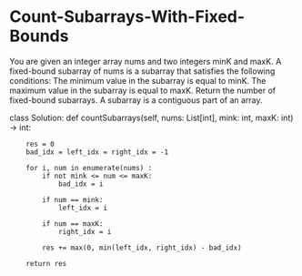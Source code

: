 # Count-Subarrays-With-Fixed-Bounds
You are given an integer array nums and two integers minK and maxK.  A fixed-bound subarray of nums is a subarray that satisfies the following conditions:  The minimum value in the subarray is equal to minK. The maximum value in the subarray is equal to maxK. Return the number of fixed-bound subarrays.  A subarray is a contiguous part of an array.

class Solution:
    def countSubarrays(self, nums: List[int], mink: int, maxK: int) -> int:

        res = 0
        bad_idx = left_idx = right_idx = -1

        for i, num in enumerate(nums) :
            if not mink <= num <= maxK:
                bad_idx = i

            if num == mink:
                left_idx = i

            if num == maxK:
                right_idx = i

            res += max(0, min(left_idx, right_idx) - bad_idx)

        return res
